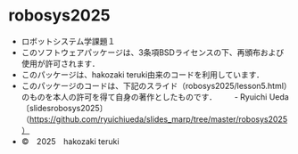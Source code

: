 # robosys2025
- ロボットシステム学課題１
- このソフトウェアパッケージは、3条項BSDライセンスの下、再頒布および使用が許可されます．
- このパッケージは、hakozaki teruki由来のコードを利用しています．
- このパッケージのコードは、下記のスライド（robosys2025/lesson5.html）のものを本人の許可を得て自身の著作としたものです．
　　- Ryuichi Ueda〔slidesrobosys2025〕（https://github.com/ryuichiueda/slides_marp/tree/master/robosys2025）
- ©　2025　hakozaki teruki
